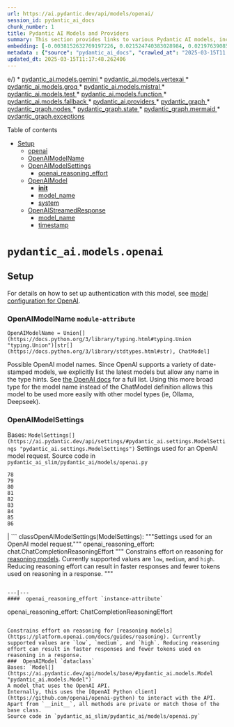 ```yaml
---
url: https://ai.pydantic.dev/api/models/openai/
session_id: pydantic_ai_docs
chunk_number: 1
title: Pydantic AI Models and Providers
summary: This section provides links to various Pydantic AI models, including Gemini, Vertex AI, Groq, Mistral, and others. It also includes references to different providers and components of the Pydantic graph.
embedding: [-0.0038152632769197226, 0.021524740383028984, 0.021976390853524208, -0.05072754994034767, 0.029880285263061523, -0.007250188384205103, -0.023438313975930214, -0.02838270552456379, -0.018256213515996933, -0.014464720152318478, 0.01584344543516636, -0.08467269688844681, -0.007642412092536688, -0.004148058593273163, 0.012289663776755333, -0.013335593044757843, -0.04121910408139229, 0.034159086644649506, -0.0009954152628779411, 0.024793267250061035, 0.0830562561750412, 0.006697510369122028, -0.0007365329656749964, 0.008028692565858364, 0.0268138125538826, -0.001121699227951467, -0.033493492752313614, 0.03316069766879082, -0.02390185184776783, -0.030712274834513664, 0.03601323068141937, -0.012919598259031773, -0.027574487030506134, -0.021084975451231003, 0.011332876980304718, -0.009995752014219761, -0.01963493786752224, -0.022701410576701164, 0.010471174493432045, 0.033588577061891556, 0.016770517453551292, -0.05947531759738922, -0.0011699843453243375, 0.00027095351833850145, -0.06513284146785736, 0.018648436293005943, 0.013026568107306957, 0.012681887485086918, 0.004974104929715395, 0.013704044744372368, -0.05367516726255417, 0.03287544474005699, -0.022178445011377335, -0.037677209824323654, 0.019468538463115692, -0.006685624830424786, -0.0030352736357599497, 0.04274045675992966, -0.002283512381836772, -0.024151448160409927, 0.004905763082206249, -0.006905507296323776, -0.0022493412252515554, 0.005716952029615641, 0.008634855970740318, -0.03361234813928604, -0.08524320274591446, 0.014880714938044548, -0.03705916181206703, -0.021144403144717216, 0.016342638060450554, 0.016128698363900185, -0.050917718559503555, -0.01981322094798088, -0.006548940669745207, -0.03808131814002991, -0.028454018756747246, 0.102025605738163, 0.005505983252078295, -0.026314619928598404, -0.020918577909469604, 0.02978520095348358, 0.001301468233577907, -0.020740292966365814, 0.021714909002184868, -0.018565237522125244, -0.06912638992071152, -0.019266484305262566, -0.029880285263061523, -0.022321073338389397, -0.03161557763814926, -0.04067236930131912, -0.03575174883008003, -0.002148314146324992, 0.09674841910600662, -0.0005300214979797602, -0.009538157843053341, -0.021667366847395897, 0.040030550211668015, 0.028620416298508644, -0.004356055986136198, -0.00017763333744369447, -0.03192460164427757, 0.04252651706337929, 0.0018764319829642773, 0.014048726297914982, 0.02154851146042347, -0.010286947712302208, 0.005815007723867893, -0.0005363356904126704, -0.0912335216999054, 0.01959928125143051, 0.015914758667349815, 0.004272857215255499, -0.09822222590446472, -0.025696570053696632, -0.032590191811323166, 0.061709802597761154, -0.012503604404628277, -0.03708293288946152, -0.01421512383967638, 0.028287621214985847, 0.04043465852737427, 0.0106256864964962, 0.036060772836208344, -0.004932505544275045, 0.003693436272442341, -0.007981150411069393, -0.04637743532657623, -0.03546649590134621, 0.011374476365745068, 0.021001776680350304, 0.010387974791228771, -0.057145748287439346, -0.0034854391124099493, -0.019147628918290138, -0.05429321527481079, 0.014464720152318478, -0.012753200717270374, -0.0181492418050766, -0.0023934536147862673, -0.028715500608086586, -0.03418285772204399, 0.034373026341199875, -0.025435088202357292, -0.005116731394082308, -0.019836992025375366, -0.027717115357518196, -0.032851673662662506, 0.03758212551474571, 0.0032655561808496714, 0.057526085525751114, 0.03263773396611214, 0.005378213711082935, -0.0292622372508049, -0.01366838812828064, 0.026932667940855026, 0.031758204102516174, 0.0180660430341959, -0.023996936157345772, -0.008129719644784927, 0.05415058881044388, -0.038723137229681015, -0.015130311250686646, -0.04214617982506752, 0.015142196789383888, -0.05310466140508652, -0.010411745868623257, -0.05153576657176018, -0.07335764914751053, 0.028240079060196877, 0.048778317868709564, -0.04728073999285698, 0.022012047469615936, 0.00990661047399044, -0.027622029185295105, -0.03843788430094719, -0.01210543792694807, -0.04554544761776924, -0.04770861938595772, -0.019836992025375366, 0.004849306307733059, -0.05880972743034363, -0.023450199514627457, -0.02995159849524498, -0.008177261799573898, -0.009015193209052086, -0.005482212174683809, 0.013941756449639797, 0.02717037871479988, 0.03979283943772316, -0.005419813096523285, 0.024008821696043015, 0.013941756449639797, 0.017138971015810966, 0.007095676381140947, 0.003785549197345972, -0.025886738672852516, 0.05538668856024742, 0.035062387585639954, 0.019005002453923225, -0.0006399628473445773, 0.015165967866778374, -0.05467355251312256, -0.001537693664431572, -0.05980811268091202, -0.0262433048337698, 0.022915350273251534, -0.03144918009638786, 0.01366838812828064, 0.010673228651285172, -0.060711413621902466, 0.043691299855709076, -0.00490873446688056, 0.00872994028031826, -0.01706765778362751, -0.04464214667677879, -0.004614566918462515, -0.014868829399347305, 0.03888953477144241, -0.02089480496942997, 0.08704980462789536, 0.025934280827641487, 0.015902873128652573, 0.005265301093459129, -0.00940147414803505, -0.017947187647223473, -0.03137786686420441, 0.021607939153909683, -0.02163171023130417, -0.007731553632766008, -0.018577123060822487, -0.029880285263061523, -0.034586966037750244, -0.009633242152631283, -0.05286695063114166, 0.011249678209424019, 0.0007785038324072957, 0.017792675644159317, -0.016877489164471626, 0.008854738436639309, 0.017424223944544792, 0.014559805393218994, 0.05419813096523285, 0.03166311979293823, 0.017032001167535782, 0.02717037871479988, -0.053532540798187256, 0.008147547952830791, 0.03308938443660736, 0.054958805441856384, -0.003910347819328308, 0.003387383185327053, -0.031282782554626465, -0.03178197517991066, -0.024103906005620956, -0.05648015812039375, 0.030070453882217407, -0.06598860025405884, 0.012765086255967617, -0.01929025538265705, 0.02429407462477684, 0.0004241657443344593, -0.010661343112587929, -0.03104506991803646, -0.01893368922173977, -0.011445789597928524, 0.010364203713834286, -0.05538668856024742, -0.056622784584760666, 0.03342217952013016, 0.018600894138216972, 0.02728923410177231, -0.013169195502996445, -0.04958653450012207, 0.024092020466923714, 0.0026876211632043123, 0.02911961078643799, 0.022047704085707664, -0.017959073185920715, 0.02102554775774479, 0.014203238300979137, 0.06185242906212807, 0.05876218527555466, -0.0034497822634875774, 0.008979536592960358, -0.0019165457924827933, -0.01429832261055708, 0.00013956241309642792, 0.01772136241197586, 0.009740212000906467, 0.026837583631277084, -0.0035092101898044348, -0.05391287803649902, 0.04326342046260834, -0.027788428589701653, 0.03862805292010307, 0.029357321560382843, 0.02999914065003395, 0.009163763374090195, 0.050917718559503555, 0.003304184414446354, -0.026671186089515686, -0.014726202934980392, -0.001822947058826685, 0.03860428184270859, 0.024888351559638977, 0.026885125786066055, 0.0213345717638731, -0.02472195401787758, -0.0033249841071665287, 0.034159086644649506, -0.013965527527034283, -0.015617619268596172, -0.026576101779937744, 0.019932076334953308, 0.017293483018875122, 0.03047456406056881, 0.03365989029407501, 0.022784609347581863, -0.05129805579781532, -0.0032833844888955355, -0.015272938646376133, 0.006964935455471277, -0.032281167805194855, 0.05367516726255417, 0.004531367681920528, -0.002576194005087018, -0.02303420566022396, -0.02446047216653824, 0.013228623196482658, -0.07055265456438065, -0.02755071595311165, 0.036940306425094604, 0.031544264405965805, 0.008254517801105976, -0.01497579924762249, 0.034111544489860535, -0.0014693517005071044, 0.030545877292752266, -0.018600894138216972, -0.01236097700893879, -0.08020372688770294, 0.023307573050260544, -0.05205873027443886, 0.01953985169529915, -0.014916371554136276, 0.04236011952161789, 0.003931147512048483, 0.021227601915597916, -0.0066677965223789215, -0.023450199514627457, -0.004575938917696476, 0.008593256585299969, -0.05571948364377022, -0.012765086255967617, 0.007957379333674908, -0.021869421005249023, 0.008676455356180668, 0.004439254757016897, -0.031758204102516174, 0.011410132981836796, 0.008236689493060112, -0.022998549044132233, 0.004510567989200354, -0.0064954557456076145, 0.0008230747189372778, -0.014227009378373623, -0.01971813663840294, -0.029856514185667038, 9.722012327983975e-05, -0.013834786601364613, -0.014916371554136276, -0.0030605304054915905, -0.030712274834513664, -0.014963913708925247, -0.028240079060196877, 0.0006678196368739009, -0.005523811560124159, 0.04100516438484192, 0.03173443302512169, -0.013145423494279385, -0.00020669723744504154, -0.0014619232388213277, 0.017650049179792404, 0.004189657978713512, -0.001321525196544826, 0.010013580322265625, -0.0333508662879467, 0.02194073423743248, 0.0015882073203101754, -0.018339412286877632, -0.018184898421168327, -0.011273449286818504, -0.0021052288357168436, 0.01959928125143051, 0.0068460796028375626, 0.008914166130125523, 0.052343983203172684, 0.0032655561808496714, 0.03948381543159485, -0.011380419135093689, -0.01842261105775833, 0.012135151773691177, -0.0239493940025568, 0.006198316812515259, 0.056099820882081985, 0.01945665292441845, 0.0129552548751235, 0.02873927168548107, 0.06313607096672058, -0.045474134385585785, 0.023343229666352272, 0.01915951445698738, 0.006287458818405867, -0.02921469509601593, 0.02185753546655178, -0.013133537955582142, 0.010138378478586674, 0.04271668568253517, -0.00859919935464859, -0.08362676203250885, -0.040030550211668015, -0.013157309964299202, -0.07758890092372894, 0.07711347937583923, 0.055053889751434326, -0.060806501656770706, -0.005446555558592081, -0.036464884877204895, 0.008777482435107231, 0.0027188207022845745, 0.024436701089143753, -0.042122408747673035, 0.006697510369122028, -0.03425417095422745, -0.02812122367322445, 0.003785549197345972, -0.011950925923883915, 0.0008267889497801661, 0.03373120352625847, -0.032970529049634933, -0.024044478312134743, 0.024840809404850006, -0.010982252657413483, -0.022523127496242523, -0.006358772050589323, -0.003684522118419409, 0.004109430592507124, -0.019076315686106682, -0.01038203202188015, 0.01997961848974228, -0.0014619232388213277, 0.017174627631902695, 0.01476185955107212, -0.034064002335071564, 0.059665486216545105, 0.028026139363646507, 0.020906690508127213, -0.014738088473677635, 0.01911197230219841, 0.007279902696609497, 0.006335000973194838, 0.008747768588364124, -0.010191863402724266, -0.012491718865931034, 0.0029996170196682215, 0.004162915516644716, -0.027313005179166794, 0.007719668094068766, 0.0004241657443344593, -0.0019418025622144341, 0.0344918817281723, -0.0025123092345893383, 0.03408777341246605, -0.039032161235809326, 0.0322098545730114, -0.0017159769777208567, -0.001964088063687086, 0.014785630628466606, 0.0021839707624167204, 0.010673228651285172, -0.02973765879869461, 0.03601323068141937, -0.023652255535125732, 0.0130384536460042, -0.007612698245793581, -0.028026139363646507, 0.03273281827569008, 0.0001882189098978415, -0.02952371910214424, -0.010994138196110725, 0.04383392632007599, -0.011332876980304718, 0.06004582345485687, -0.02534000389277935, -0.038675595074892044, -0.016877489164471626, -0.032804131507873535, -0.03625094145536423, -0.018351297825574875, -0.02550640143454075, 0.02085914835333824, 0.06289836019277573, -0.012194579467177391, -0.007672125939279795, -0.004326342139393091, -0.01489260047674179, -0.005092960316687822, 0.03625094145536423, -0.05129805579781532, 0.03817640244960785, 0.034064002335071564, 0.0206808652728796, 0.01824432797729969, 0.02202393300831318, 0.028263850137591362, 0.005208844318985939, 0.017174627631902695, 0.007404700852930546, 0.010940653271973133, -0.018957460299134254, 0.002238941378891468, 0.005648610182106495, -0.02311740443110466, 0.004801764152944088, -0.015546306036412716, -0.027051523327827454, -0.013858557678759098, 0.002088886220008135, 0.05938023328781128, 0.014369635842740536, 0.015926644206047058, -0.0079276654869318, -0.05947531759738922, 0.018398839980363846, 0.033232010900974274, -0.010269119404256344, -0.018101699650287628, 0.007785038556903601, -0.031805746257305145, 0.03518124297261238, -0.02007470279932022, 0.025530172511935234, 0.0030991584062576294, 0.0292622372508049, -0.0016416922444477677, -0.010417688637971878, 0.008848795667290688, 0.02873927168548107, 0.0262433048337698, 0.010352318175137043, 0.003369554877281189, -0.06513284146785736, -0.0017694620182737708, 0.02581542544066906, -0.022035818547010422, -0.019123857840895653, 0.007155104074627161, 0.011499274522066116, -0.016616005450487137, -0.02916715294122696, 0.03230493888258934, 0.03475336357951164, -0.028358934447169304, 0.0180660430341959, 0.026742499321699142, -0.01929025538265705, -0.017317254096269608, -0.026314619928598404, -0.024151448160409927, 0.010096779093146324, -0.026195762678980827, -0.022832151502370834, 0.0036666938103735447, -0.02255878411233425, 0.029571261256933212, 0.006424142513424158, -0.016021728515625, 0.013181081041693687, -0.02421087585389614, -0.023343229666352272, -0.005042446777224541, 0.0187197495251894, -0.05781133845448494, 0.003405211493372917, -0.026481017470359802, 0.040862537920475006, -0.0055267829447984695, 0.027241691946983337, 0.05686049535870552, -0.022000161930918694, 0.0011699843453243375, 0.005012732930481434, -0.01552253495901823, -0.027764657512307167, 0.01560573372989893, 0.002261226763948798, -0.03881822153925896, 0.019266484305262566, 0.030878672376275063, -0.007565155625343323, -0.004287714138627052, 0.05548177286982536, -0.01728159748017788, -0.012135151773691177, -0.0007421043701469898, 0.0056991237215697765, -0.021477198228240013, 0.011748870834708214, -0.006655910983681679, 0.001373524428345263, 0.019967732951045036, -0.014797516167163849, -0.010465231724083424, 0.0012539260787889361, -0.046044640243053436, 0.027217920869588852, 0.06660664826631546, -0.029832743108272552, -0.004421426448971033, 0.019147628918290138, 0.02769334428012371, 0.027217920869588852, -0.003740978427231312, -0.0015302652027457952, -0.021916963160037994, 0.0019224885618314147, -0.02576788328588009, 0.028454018756747246, -0.003524067113175988, 0.009181591682136059, 0.05857201665639877, 0.006061633117496967, -0.014096268452703953, -0.010281004942953587, 0.018006615340709686, -0.048136498779058456, 0.012741315178573132, -0.034634508192539215, -0.004543253220617771, 0.045688074082136154, 0.014666775241494179, -0.022998549044132233, 0.025886738672852516, -0.018030386418104172, -0.026504788547754288, -0.016913145780563354, -0.00037272358895279467, -0.007232360076159239, 0.0005768208648078144, -0.03178197517991066, -0.02063332311809063, -0.009365817531943321, 0.004760164767503738, -0.027265463024377823, 0.0017783761722967029, -0.02098989114165306, -0.01572459004819393, 0.05904743820428848, -0.0611392967402935, -0.019789449870586395, 0.002888189861550927, -0.004112401977181435, -0.019123857840895653, 0.015225396491587162, 0.01850580982863903, 0.010179977864027023, -0.008242632262408733, -0.015534420497715473, -0.014191352762281895, 0.0232956875115633, 0.011612187139689922, 0.011897440999746323, 0.013775357976555824, -0.020930463448166847, 0.02450801432132721, -0.010459288954734802, -0.019932076334953308, 0.04587824270129204, -0.003681550733745098, 0.00931827537715435, -0.05942777544260025, 0.016081156209111214, 0.044689688831567764, -0.011576530523598194, 0.0238661952316761, 0.0031912715639919043, 0.013941756449639797, -0.004819592460989952, 0.030308164656162262, -0.0158553309738636, -0.005743694491684437, -0.005253415554761887, 0.019991504028439522, 0.01894557476043701, -0.0016416922444477677, 0.006216145120561123, -0.007684011477977037, -0.05895235389471054, -0.014381521381437778, 0.016473378986120224, -0.002940189093351364, -0.0009196448372676969, -0.024912122637033463, 0.017970958724617958, 0.025149835273623466, 0.02295100688934326, 0.02102554775774479, -0.041290417313575745, -0.030878672376275063, -0.001187069807201624, -0.013727815821766853, 0.06242293491959572, -0.0007369043887592852, -0.021144403144717216, 0.011077336966991425, 0.028454018756747246, -0.014547919854521751, -0.00881313905119896, -0.018232442438602448, 0.007392815314233303, -0.006513284053653479, 0.020906690508127213, 0.0030516162514686584, -0.004391712602227926, -0.009692669846117496, 0.04854060709476471, -0.049301281571388245, 0.009211305528879166, 0.006418199744075537, -0.014536034315824509, 0.019694365561008453, -0.02560148574411869, 0.005853635724633932, -0.009134049527347088, -0.061757344752550125, 0.009050849825143814, -0.03938873112201691, 0.011404190212488174, -0.00391926197335124, -0.0060972897335886955, -0.011861784383654594, -0.001906145946122706, -0.016687318682670593, -0.020086588338017464, -0.021845649927854538, 0.07592492550611496, 0.0130384536460042, 0.016651662066578865, 0.008712111972272396, 0.007434414699673653, -0.013941756449639797, -0.009276675991714, -0.028525331988930702, -0.0020309442188590765, 0.006852022372186184, -1.0533341082918923e-05, -0.048136498779058456, 0.048041414469480515, 0.000739504408556968, -0.007642412092536688, -0.006418199744075537, 0.03387383371591568, -0.025934280827641487, -0.021572282537817955, 0.017733247950673103, -0.013704044744372368, -0.0014284951612353325, -0.016913145780563354, -0.015653276816010475, -0.011273449286818504, -0.014928257092833519, 0.026528559625148773, 0.03083113022148609, -0.009603528305888176, 0.025934280827641487, 0.0017858046339824796, 0.020752178505063057, -0.01562950573861599, 0.027978597208857536, 0.005930892191827297, 0.020490696653723717, -0.007689954247325659, 0.02534000389277935, -0.01282451394945383, 0.0016149497823789716, -0.02712283656001091, -0.04045842960476875, 0.005752608645707369, -0.023367000743746758, -0.00031775288516655564, 0.024484243243932724, 0.007731553632766008, 0.026837583631277084, -0.01776890456676483, 0.018862375989556313, -0.09831731021404266, 0.0047869072295725346, 0.02242804318666458, 0.0025687655434012413, 0.0506800077855587, 0.0023934536147862673, 3.7983866150170797e-06, 0.007773153018206358, 0.01395364198833704, -0.043334733694791794, -0.0012672973098233342, -0.013763472437858582, -0.00894387997686863, 0.013383135199546814, 0.013751586899161339, -0.04892094433307648, -0.002182485070079565, -0.0021854564547538757, 0.03736818581819534, 0.01151710283011198, -0.00634688651189208, 0.006471684668213129, -0.0014270094688981771, 0.02790728397667408, -0.017947187647223473, -0.023307573050260544, 0.020799720659852028, 0.005844721570611, 0.014488491229712963, -0.03418285772204399, -0.006192374043166637, -0.025316232815384865, -0.014036840759217739, 0.039602670818567276, -0.010411745868623257, 0.060806501656770706, 0.009728326462209225, 0.025435088202357292, 0.015748361125588417, -0.031591806560754776, 0.003045673482120037, -0.020775949582457542, 0.045997098088264465, 0.012681887485086918, 0.03413531556725502, -0.023046091198921204, -0.01950419507920742, -0.0042669144459068775, -0.0288581270724535, 0.0013475248124450445, -0.010548430494964123, 0.046520061790943146, 0.00027708199922926724, 0.023307573050260544, 0.02094234898686409, 0.012729429639875889, -0.0573834590613842, -0.008664569817483425, -0.01672297529876232, -0.0005043932469561696, -0.0017828332493081689, 0.016021728515625, 0.006352829281240702, -0.0006574197905138135, -0.03230493888258934, 0.006180488504469395, 0.0238661952316761, 0.0068282512947916985, -0.006673739291727543, -0.027051523327827454, 0.009068678133189678, 0.02973765879869461, -0.030926214531064034, 0.004228286445140839, -0.01675863191485405, -0.0009144449140876532, 0.009876896627247334, 0.028525331988930702, -0.007814752869307995, -0.01434586476534605, 0.03608454391360283, -0.0178996454924345, 0.022701410576701164, 0.042906854301691055, -0.01571270450949669, -0.003506238805130124, -0.0017843189416453242, -0.028525331988930702, 0.022214101627469063, 0.01387044321745634, 0.00040225175325758755, -0.01353764720261097, 0.00020818292978219688, -0.02952371910214424, -0.0335172638297081, -0.004260971676558256, 0.00010446288797538728, -0.009775868616998196, 0.04963407665491104, 0.0009025593171827495, 0.013644617050886154, 0.014452834613621235, -0.00881908182054758, 0.024626869708299637, 0.026409704238176346, 0.03518124297261238, 0.003292298875749111, -0.027146607637405396, 0.005764494184404612, 0.027812199667096138, 0.008563542738556862, 0.02524491958320141, 0.00021542567992582917, -0.010732656344771385, -0.012883941642940044, -0.009466844610869884, 0.05747854337096214, 0.005820950493216515, -0.016057385131716728, 0.0013898670440539718, -0.02020544372498989, 0.00769589701667428, -0.013383135199546814, 0.03789114952087402, 0.0008795310859568417, -0.0058595784939825535, 0.019005002453923225, 0.008878509514033794, -0.006525169592350721, -0.025791654363274574, 0.016247553750872612, 0.003194242948666215, -0.03161557763814926, 0.04575938731431961, -0.04618726670742035, -0.005069189239293337, 0.021703023463487625, 0.002598479390144348, 0.009365817531943321, -0.03266150504350662, 0.0015213510487228632, 0.0033903545700013638, 0.025316232815384865, 0.013169195502996445, -0.02177433669567108, 0.01829187013208866, -0.011689443141222, -0.032233625650405884, 0.0004917648620903492, -0.005087017547339201, 0.028667958453297615, -0.0006852765218354762, -0.006537055131047964, 0.035799290984869, 0.017317254096269608, 0.04036334529519081, -0.05163085088133812, -0.03679767996072769, -0.02755071595311165, -0.007713725324720144, 0.012800742872059345, 0.006340943742543459, -0.024650640785694122, -0.005327700171619654, 0.04245520383119583, -0.027241691946983337, -0.020526353269815445, 0.009853125549852848, -0.015962300822138786, 0.012420404702425003, 0.00158672162797302, 0.009775868616998196, 0.03869936615228653, 0.0180660430341959, 0.023676026612520218, 0.0632786974310875, 0.023010434582829475, -0.013965527527034283, -0.013359364122152328, 0.03853296861052513, 0.009573814459145069, -0.011534931138157845, 0.018909918144345284, 0.009300447069108486, 0.056147363036870956, 0.02272518165409565, 0.01658034883439541, 0.013906099833548069, 0.0011179849971085787, 0.01728159748017788, 0.024626869708299637, 0.03655996918678284, 0.012004410848021507, 0.0035686378832906485, -0.01458357647061348, -0.02555394358932972, 0.04400032386183739, 0.029880285263061523, -0.02481703832745552, 0.02712283656001091, 0.022962892428040504, 0.009983866475522518, -0.01353764720261097, 0.0005422784597612917, -0.0119746970012784, 0.018993116915225983, -0.010013580322265625, -0.006489512976258993, -0.0032061284873634577, 0.00638848589733243, -0.008676455356180668, -0.026219533756375313, 0.0034854391124099493, -0.017210284247994423, -0.03801000490784645, 0.004002460744231939, -0.02255878411233425, -0.014666775241494179, -0.01728159748017788, -0.013882328756153584, -0.0016000928590074182, -0.0241989903151989, -0.02733677625656128, 0.030331935733556747, 0.017685705795884132, 0.023533398285508156, -0.008700226433575153, 0.04224126413464546, 0.018470153212547302, -0.021560396999120712, 0.014690546318888664, -0.011291277594864368, -0.030759816989302635, 0.007339330390095711, 0.03427794203162193, -0.04423803463578224, 0.02390185184776783, -0.027622029185295105, 0.013074110262095928, -0.006109175272285938, -0.0028079624753445387, 0.027669573202729225, -0.013965527527034283, -0.03068850375711918, 0.011576530523598194, 0.01963493786752224, 0.02538754604756832, 0.044903628528118134, 0.004977076314389706, -0.008783425204455853, -0.014417177997529507, -0.0011722128838300705, -0.005740723107010126, -0.015332366339862347, 0.012919598259031773, 0.005892263725399971, 0.027265463024377823, 0.019123857840895653, -0.012349091470241547, 0.013656502589583397, -0.011814242228865623, 0.05224889889359474, 0.001980430679395795, 0.015688933432102203, -0.0015317508950829506, -0.013288050889968872, 0.007684011477977037, 0.032114770263433456, 0.02429407462477684, 0.027408089488744736, -0.029143381863832474, 0.0359656885266304, -0.020966120064258575, 0.02690889686346054, -0.0031080725602805614, -0.01358518935739994, -0.0009382159914821386, -0.018969345837831497, 0.006632139906287193, -0.011136765591800213, -0.02037184126675129, -0.025173606351017952, -0.003250699257478118, -0.01620001159608364, 0.019884534180164337, -0.006644025444984436, -0.0016357494750991464, -0.03577551990747452, 0.004792849998921156, 0.036060772836208344, 0.009627299383282661, 0.03453942388296127, 0.015070883557200432, -0.04041088744997978, 0.01092876773327589, 0.015534420497715473, 0.013085995800793171, 0.0008594741811975837, 0.012622459791600704, -0.008830967359244823, 0.009460901841521263, 0.017257826402783394, -0.016901260241866112, -0.0008550171041861176, 0.018268099054694176, 0.018386954441666603, 0.02973765879869461, -0.05976057052612305, 0.002708420855924487, 0.04064859822392464, -0.03373120352625847, -0.017174627631902695, 0.0452839657664299, -0.006941164378076792, -0.0047690789215266705, 0.0028555046301335096, -0.033065613359212875, -0.028287621214985847, -0.013561418280005455, -0.004165886901319027, 0.008759654127061367, 0.02110874652862549, 0.0232956875115633, -0.0037974349688738585, 0.03865182399749756, -0.018553351983428, -5.3670708439312875e-05, 0.004647252149879932, 0.002699506701901555, -0.031591806560754776, 0.006786651909351349, -0.01510654017329216, 0.018600894138216972, 0.0452839657664299, -0.039032161235809326, -0.01589098758995533, -0.04461837559938431, -0.007808809634298086, -0.020490696653723717, -0.04126664623618126, 0.018791062757372856, -0.023319458588957787, -0.03147295117378235, 0.018268099054694176, 0.0009411873761564493, -0.0016149497823789716, -0.012420404702425003, -0.011000080965459347, 0.028525331988930702, -0.007678068708628416, 0.07140841335058212, 0.002625222085043788, -0.016532806679606438, -0.006459799129515886, 0.007987093180418015, 0.014619233086705208, 0.02416333369910717, 0.0288581270724535, -0.022760838270187378, 0.00042565143667161465, -0.01711519993841648, 0.021393999457359314, 0.022582555189728737, 0.015486878342926502, 0.015379908494651318, -0.014274551533162594, 0.04145681485533714, -0.02873927168548107, 0.03418285772204399, 0.009692669846117496, 0.00805246364325285, 0.02964257448911667, 0.005520840175449848, -0.008712111972272396, 0.04697171226143837, -0.013062224723398685, 0.014250780455768108, 0.0036993790417909622, 0.04095762223005295, 0.03266150504350662, 0.013632731512188911, -0.006465741898864508, 0.008545714430510998, 0.0046650804579257965, -0.010560316033661366, -0.004801764152944088, 0.0129552548751235, -0.020062817260622978, -0.021393999457359314, -0.008117834106087685, 0.034586966037750244, -0.012158922851085663, -0.0008914166246540844, -0.02259444072842598, 0.023782996460795403, -0.014120039530098438, -0.021607939153909683, -0.006014090962707996, 0.01937345415353775, 0.025839196518063545, 0.018886147066950798, 0.024234646931290627, 0.0014218095457181334, -0.020704636350274086, -0.0130384536460042, -0.0158553309738636, -0.004240171983838081, 0.033897604793310165, -0.014393406920135021, 0.01636640913784504, -0.02350962720811367, 0.016746746376156807, -0.011291277594864368, 0.04226503521203995, -0.012444175779819489, -0.018125470727682114, 3.742092667380348e-05, -0.012872056104242802, -0.008046520873904228, 0.026742499321699142, -0.0036785793490707874, 0.0036756079643964767, 0.028406476601958275, -0.01829187013208866, -0.00039482329157181084, -0.0010444431100040674, -0.0205976665019989, -0.02973765879869461, 0.028715500608086586, 0.03910347446799278, 0.013632731512188911, -0.01724594086408615, -0.004317427985370159, 0.008694283664226532, -0.027241691946983337, -0.04350113123655319, 0.026362162083387375, -0.024674411863088608, -0.013002797029912472, 0.026362162083387375, 0.030189309269189835, 0.021821878850460052, 0.01142796128988266, 0.02733677625656128, 0.02202393300831318, 0.041694525629282, 0.0017323197098448873, 0.0011410133447498083, 0.03603700175881386, 0.00567238125950098, 0.02277272380888462, 0.017352910712361336, -0.032756589353084564, 0.03418285772204399, -0.03408777341246605, -0.011023852042853832, 0.000620277423877269, -0.03192460164427757, -0.00792172271758318, 0.013240508735179901, -0.0017234054394066334, 0.031591806560754776, 0.03660751134157181, -0.004668051842600107, 0.011879612691700459, -0.012141094543039799, 0.0036518368870019913, 0.01762627810239792, -0.039816610515117645, -0.04069614037871361, 0.022107131779193878, -0.020609552040696144, -0.0134069062769413, -0.014191352762281895, 0.0030961870215833187, 0.024983437731862068, 0.008789367973804474, -0.022392386570572853, -0.020252985879778862, 0.023367000743746758, -0.006614311598241329, 0.02254689857363701, -0.014405292458832264, -0.036203399300575256, 0.0006875050603412092, 0.030189309269189835, 0.02512606419622898, -0.00459376722574234, -0.061804886907339096, 0.02063332311809063, 0.021144403144717216, 0.01885049045085907, 0.00872994028031826, 0.0003963089839089662, 0.012741315178573132, -0.008432800881564617, 0.017970958724617958, 0.011439846828579903, -0.0181492418050766, 0.019076315686106682, 0.0029060181695967913, -0.012254007160663605, 0.005933863576501608, 0.013002797029912472, -0.014369635842740536, -0.05201118811964989, 0.030854901298880577, -0.043334733694791794, -0.017959073185920715, -0.015296709723770618, 0.01358518935739994, 0.010762370191514492, -0.050394754856824875, -0.034848447889089584, 0.008712111972272396, 0.033897604793310165, -0.004061888437718153, -0.01675863191485405, -0.012800742872059345, 0.0178996454924345, 0.01667543314397335, -0.01345444843173027, -0.004938448313623667, 0.020098473876714706, 0.00868239812552929, -0.02460309863090515, 0.012218350544571877, -0.0007963321986608207, 0.011606244370341301, -0.005981405731290579, -0.012372862547636032, 0.02085914835333824, 0.015962300822138786, -0.04357244446873665, -0.014369635842740536, 0.02220221608877182, 0.021477198228240013, 0.002362254075706005, 0.016164354979991913, -0.04575938731431961, -0.011249678209424019, 0.00503947539255023, -0.020252985879778862, -0.004887934308499098, -0.007327444851398468, 0.0011759271146729589, 0.0134069062769413, 0.00014513377391267568, 0.021691137924790382, -0.0266474150121212, -0.04873077571392059, -0.009021135978400707, 0.005993291269987822, -0.022451814264059067, -0.0047869072295725346, 0.01893368922173977, 0.012010353617370129, 0.03194837272167206, -0.0009367302991449833, -0.0005991062498651445, -0.011499274522066116, -0.009419302456080914, -0.008593256585299969, 0.007571098394691944, 0.021096860989928246, 0.0018734605982899666, 0.012135151773691177, 0.001063014380633831, -0.00548518355935812, -0.009561928920447826, -0.013371249660849571, -0.005505983252078295, 0.03161557763814926, -0.013395020738244057, 0.027194149792194366, -0.005904149729758501, 0.005770436953753233, 0.013941756449639797, 0.01667543314397335, 0.03953135758638382, 0.013811014592647552, -0.011457675136625767, -0.025054750964045525, -0.017400452867150307, -0.01719839870929718, -0.0389133058488369, -0.0016936915926635265, -0.017875874415040016, 0.03701161965727806, -0.009217248298227787, -0.02576788328588009, 0.025910509750247, -0.024175219237804413, 0.008985479362308979, -0.022653868421912193, -0.0025732226204127073, -0.0011900411918759346, -0.010346375405788422, -0.03168689087033272, 0.028549103066325188, 0.030926214531064034, 0.050917718559503555, -0.015165967866778374, -0.04628235101699829, -0.011950925923883915, -0.010114607401192188, -0.014524148777127266, 0.02167925238609314, -0.007743439171463251, 0.010518716648221016, -0.029404863715171814, 0.004920620005577803, 0.036464884877204895, -0.02306986227631569, 0.0013482676586136222, 0.036369796842336655, -0.04014940559864044, -0.019171399995684624, -0.059237606823444366, -0.015581962652504444, -0.0005029075546190143, 3.967268276028335e-05, -0.016829945147037506, 0.01968248002231121, 0.015094654634594917, 0.017483651638031006, 0.015451221726834774, 0.009205362759530544, 0.016770517453551292, -0.021429656073451042, 0.0011298705358058214, -0.014274551533162594, 0.01429832261055708, -0.006305287126451731, 0.002130485838279128, 0.020134130492806435, -0.006608368828892708, 0.009413359686732292, 0.011279392056167126, 0.04164698347449303, 0.024674411863088608, 0.005559468176215887, 0.01824432797729969, -0.019040659070014954, 0.0060972897335886955, 0.053437456488609314, 0.022356729954481125, -0.011802355758845806, -0.012788857333362103, 0.030807359144091606, 0.013430677354335785, -0.020217329263687134, 0.040862537920475006, 0.0070659625343978405, -0.007832581177353859, 0.023473970592021942, 0.009924438782036304, 0.025910509750247, -0.04079122468829155, -0.0056991237215697765, 0.027146607637405396, -0.005523811560124159, -0.007915779948234558, -0.009371760301291943, 0.015415565110743046, 0.031591806560754776, 0.015118425711989403, 0.00859919935464859, -0.011451732367277145, 0.012028181925415993, 0.01173104252666235, -0.0022983693052083254, 0.010185920633375645, -0.0058120363391935825, 0.03190083056688309, 0.013858557678759098, -0.0428355410695076, 0.008646741509437561, 0.029618803411722183, -0.008201032876968384, 0.01053654495626688, 0.003758806735277176, 0.04497494176030159, -0.0025212233886122704, 0.002041344065219164, -0.00010539144568610936, -0.021691137924790382, 0.022998549044132233, -0.005574325565248728, 0.01236097700893879, -0.028002368286252022, -0.022867808118462563, 0.0010310718789696693, -0.029808972030878067, -0.025316232815384865, 0.015986071899533272, -0.016128698363900185, -0.0028020197059959173, -0.027526944875717163, -0.0025182520039379597, 0.021964505314826965, 0.0013727815821766853, 0.02032429911196232, -0.016509035602211952, -0.0035567523445934057, 0.03810508921742439, -0.032495107501745224, 0.0027188207022845745, -0.029190924018621445, 0.0036310371942818165, 0.0023072834592312574, 0.004403598140925169, -0.014833172783255577, 0.010506831109523773, -0.03408777341246605, 0.026504788547754288, -0.012432290241122246, -0.011392304673790932, -0.0037320642732083797, -0.007042191457003355, -0.007868237793445587, 0.016164354979991913, 0.04685285687446594, -0.03404023125767708, 0.01227777823805809, 0.000953072973061353, -0.0018660321366041899, -0.015320480801165104, 0.032495107501745224, -0.026766270399093628, 0.04293062537908554, -0.029927827417850494, 0.006614311598241329, 0.015510649420320988, 6.931692769285291e-05, 0.010483060032129288, -0.0024484244640916586, -0.004944391082972288, -0.007909837178885937]
metadata : {"source": "pydantic_ai_docs", "crawled_at": "2025-03-15T11:17:48.262406", "url_path": "/api/models/openai/", "chunk_size": 4858}
updated_dt: 2025-03-15T11:17:48.262406
---
```

e/)
    * [ pydantic_ai.models.gemini  ](https://ai.pydantic.dev/api/models/gemini/)
    * [ pydantic_ai.models.vertexai  ](https://ai.pydantic.dev/api/models/vertexai/)
    * [ pydantic_ai.models.groq  ](https://ai.pydantic.dev/api/models/groq/)
    * [ pydantic_ai.models.mistral  ](https://ai.pydantic.dev/api/models/mistral/)
    * [ pydantic_ai.models.test  ](https://ai.pydantic.dev/api/models/test/)
    * [ pydantic_ai.models.function  ](https://ai.pydantic.dev/api/models/function/)
    * [ pydantic_ai.models.fallback  ](https://ai.pydantic.dev/api/models/fallback/)
    * [ pydantic_ai.providers  ](https://ai.pydantic.dev/api/providers/)
    * [ pydantic_graph  ](https://ai.pydantic.dev/api/pydantic_graph/graph/)
    * [ pydantic_graph.nodes  ](https://ai.pydantic.dev/api/pydantic_graph/nodes/)
    * [ pydantic_graph.state  ](https://ai.pydantic.dev/api/pydantic_graph/state/)
    * [ pydantic_graph.mermaid  ](https://ai.pydantic.dev/api/pydantic_graph/mermaid/)
    * [ pydantic_graph.exceptions  ](https://ai.pydantic.dev/api/pydantic_graph/exceptions/)


Table of contents 
  * [ Setup  ](https://ai.pydantic.dev/api/models/openai/#setup)
    * [ openai  ](https://ai.pydantic.dev/api/models/openai/#pydantic_ai.models.openai)
    * [ OpenAIModelName  ](https://ai.pydantic.dev/api/models/openai/#pydantic_ai.models.openai.OpenAIModelName)
    * [ OpenAIModelSettings  ](https://ai.pydantic.dev/api/models/openai/#pydantic_ai.models.openai.OpenAIModelSettings)
      * [ openai_reasoning_effort  ](https://ai.pydantic.dev/api/models/openai/#pydantic_ai.models.openai.OpenAIModelSettings.openai_reasoning_effort)
    * [ OpenAIModel  ](https://ai.pydantic.dev/api/models/openai/#pydantic_ai.models.openai.OpenAIModel)
      * [ __init__  ](https://ai.pydantic.dev/api/models/openai/#pydantic_ai.models.openai.OpenAIModel.__init__)
      * [ model_name  ](https://ai.pydantic.dev/api/models/openai/#pydantic_ai.models.openai.OpenAIModel.model_name)
      * [ system  ](https://ai.pydantic.dev/api/models/openai/#pydantic_ai.models.openai.OpenAIModel.system)
    * [ OpenAIStreamedResponse  ](https://ai.pydantic.dev/api/models/openai/#pydantic_ai.models.openai.OpenAIStreamedResponse)
      * [ model_name  ](https://ai.pydantic.dev/api/models/openai/#pydantic_ai.models.openai.OpenAIStreamedResponse.model_name)
      * [ timestamp  ](https://ai.pydantic.dev/api/models/openai/#pydantic_ai.models.openai.OpenAIStreamedResponse.timestamp)


# `pydantic_ai.models.openai`
## Setup
For details on how to set up authentication with this model, see [model configuration for OpenAI](https://ai.pydantic.dev/models/#openai).
###  OpenAIModelName `module-attribute`
```
OpenAIModelName = Union[](https://docs.python.org/3/library/typing.html#typing.Union "typing.Union")[str[](https://docs.python.org/3/library/stdtypes.html#str), ChatModel]

```

Possible OpenAI model names.
Since OpenAI supports a variety of date-stamped models, we explicitly list the latest models but allow any name in the type hints. See [the OpenAI docs](https://platform.openai.com/docs/models) for a full list.
Using this more broad type for the model name instead of the ChatModel definition allows this model to be used more easily with other model types (ie, Ollama, Deepseek).
###  OpenAIModelSettings
Bases: `ModelSettings[](https://ai.pydantic.dev/api/settings/#pydantic_ai.settings.ModelSettings "pydantic_ai.settings.ModelSettings")`
Settings used for an OpenAI model request.
Source code in `pydantic_ai_slim/pydantic_ai/models/openai.py`
```
78
79
80
81
82
83
84
85
86
```
| ```
classOpenAIModelSettings(ModelSettings):
"""Settings used for an OpenAI model request."""
  openai_reasoning_effort: chat.ChatCompletionReasoningEffort
"""
  Constrains effort on reasoning for [reasoning models](https://platform.openai.com/docs/guides/reasoning).
  Currently supported values are `low`, `medium`, and `high`. Reducing reasoning effort can
  result in faster responses and fewer tokens used on reasoning in a response.
  """

```
  
---|---  
####  openai_reasoning_effort `instance-attribute`
```
openai_reasoning_effort: ChatCompletionReasoningEffort

```

Constrains effort on reasoning for [reasoning models](https://platform.openai.com/docs/guides/reasoning). Currently supported values are `low`, `medium`, and `high`. Reducing reasoning effort can result in faster responses and fewer tokens used on reasoning in a response.
###  OpenAIModel `dataclass`
Bases: `Model[](https://ai.pydantic.dev/api/models/base/#pydantic_ai.models.Model "pydantic_ai.models.Model")`
A model that uses the OpenAI API.
Internally, this uses the [OpenAI Python client](https://github.com/openai/openai-python) to interact with the API.
Apart from `__init__`, all methods are private or match those of the base class.
Source code in `pydantic_ai_slim/pydantic_ai/models/openai.py`